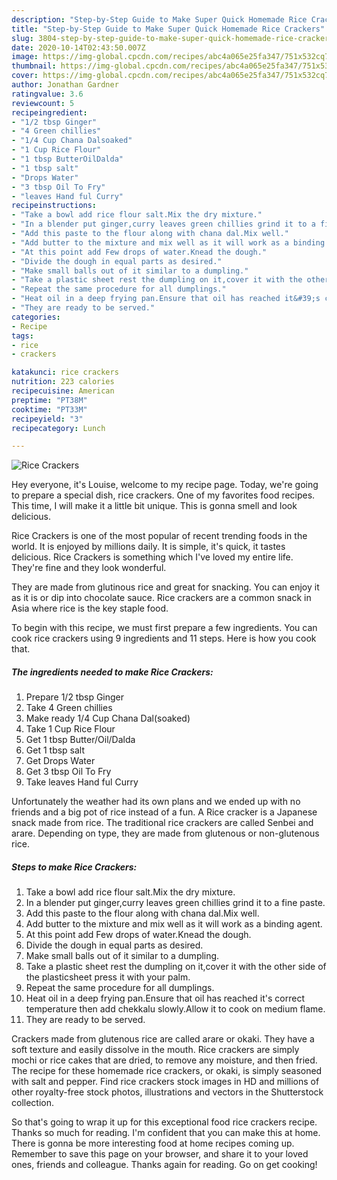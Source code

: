 ```yaml
---
description: "Step-by-Step Guide to Make Super Quick Homemade Rice Crackers"
title: "Step-by-Step Guide to Make Super Quick Homemade Rice Crackers"
slug: 3804-step-by-step-guide-to-make-super-quick-homemade-rice-crackers
date: 2020-10-14T02:43:50.007Z
image: https://img-global.cpcdn.com/recipes/abc4a065e25fa347/751x532cq70/rice-crackers-recipe-main-photo.jpg
thumbnail: https://img-global.cpcdn.com/recipes/abc4a065e25fa347/751x532cq70/rice-crackers-recipe-main-photo.jpg
cover: https://img-global.cpcdn.com/recipes/abc4a065e25fa347/751x532cq70/rice-crackers-recipe-main-photo.jpg
author: Jonathan Gardner
ratingvalue: 3.6
reviewcount: 5
recipeingredient:
- "1/2 tbsp Ginger"
- "4 Green chillies"
- "1/4 Cup Chana Dalsoaked"
- "1 Cup Rice Flour"
- "1 tbsp ButterOilDalda"
- "1 tbsp salt"
- "Drops Water"
- "3 tbsp Oil To Fry"
- "leaves Hand ful Curry"
recipeinstructions:
- "Take a bowl add rice flour salt.Mix the dry mixture."
- "In a blender put ginger,curry leaves green chillies grind it to a fine paste."
- "Add this paste to the flour along with chana dal.Mix well."
- "Add butter to the mixture and mix well as it will work as a binding agent."
- "At this point add Few drops of water.Knead the dough."
- "Divide the dough in equal parts as desired."
- "Make small balls out of it similar to a dumpling."
- "Take a plastic sheet rest the dumpling on it,cover it with the other side of the plasticsheet press it with your palm."
- "Repeat the same procedure for all dumplings."
- "Heat oil in a deep frying pan.Ensure that oil has reached it&#39;s correct temperature then add chekkalu slowly.Allow it to cook on medium flame."
- "They are ready to be served."
categories:
- Recipe
tags:
- rice
- crackers

katakunci: rice crackers 
nutrition: 223 calories
recipecuisine: American
preptime: "PT38M"
cooktime: "PT33M"
recipeyield: "3"
recipecategory: Lunch

---
```



![Rice Crackers](https://img-global.cpcdn.com/recipes/abc4a065e25fa347/751x532cq70/rice-crackers-recipe-main-photo.jpg)

Hey everyone, it's Louise, welcome to my recipe page. Today, we're going to prepare a special dish, rice crackers. One of my favorites food recipes. This time, I will make it a little bit unique. This is gonna smell and look delicious.

Rice Crackers is one of the most popular of recent trending foods in the world. It is enjoyed by millions daily. It is simple, it's quick, it tastes delicious. Rice Crackers is something which I've loved my entire life. They're fine and they look wonderful.

They are made from glutinous rice and great for snacking. You can enjoy it as it is or dip into chocolate sauce. Rice crackers are a common snack in Asia where rice is the key staple food.


To begin with this recipe, we must first prepare a few ingredients. You can cook rice crackers using 9 ingredients and 11 steps. Here is how you cook that.

<!--inarticleads1-->

##### The ingredients needed to make Rice Crackers:

1. Prepare 1/2 tbsp Ginger
1. Take 4 Green chillies
1. Make ready 1/4 Cup Chana Dal(soaked)
1. Take 1 Cup Rice Flour
1. Get 1 tbsp Butter/Oil/Dalda
1. Get 1 tbsp salt
1. Get Drops Water
1. Get 3 tbsp Oil To Fry
1. Take leaves Hand ful Curry


Unfortunately the weather had its own plans and we ended up with no friends and a big pot of rice instead of a fun. A Rice cracker is a Japanese snack made from rice. The traditional rice crackers are called Senbei and arare. Depending on type, they are made from glutenous or non-glutenous rice. 

<!--inarticleads2-->

##### Steps to make Rice Crackers:

1. Take a bowl add rice flour salt.Mix the dry mixture.
1. In a blender put ginger,curry leaves green chillies grind it to a fine paste.
1. Add this paste to the flour along with chana dal.Mix well.
1. Add butter to the mixture and mix well as it will work as a binding agent.
1. At this point add Few drops of water.Knead the dough.
1. Divide the dough in equal parts as desired.
1. Make small balls out of it similar to a dumpling.
1. Take a plastic sheet rest the dumpling on it,cover it with the other side of the plasticsheet press it with your palm.
1. Repeat the same procedure for all dumplings.
1. Heat oil in a deep frying pan.Ensure that oil has reached it&#39;s correct temperature then add chekkalu slowly.Allow it to cook on medium flame.
1. They are ready to be served.


Crackers made from glutenous rice are called arare or okaki. They have a soft texture and easily dissolve in the mouth. Rice crackers are simply mochi or rice cakes that are dried, to remove any moisture, and then fried. The recipe for these homemade rice crackers, or okaki, is simply seasoned with salt and pepper. Find rice crackers stock images in HD and millions of other royalty-free stock photos, illustrations and vectors in the Shutterstock collection. 

So that's going to wrap it up for this exceptional food rice crackers recipe. Thanks so much for reading. I'm confident that you can make this at home. There is gonna be more interesting food at home recipes coming up. Remember to save this page on your browser, and share it to your loved ones, friends and colleague. Thanks again for reading. Go on get cooking!
